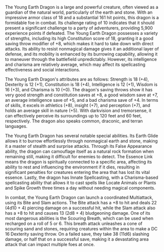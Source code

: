 The Young Earth Dragon is a large and powerful creature, often viewed as a guardian of the natural world, particularly of the earth and stone. With an impressive armor class of 18 and a substantial 161 hit points, this dragon is a formidable foe in combat. Its challenge rating of 10 indicates that it should present a significant challenge to a party of adventurers, providing 5,900 experience points if defeated. The Young Earth Dragon possesses a variety of strengths, including its high Constitution score of 18, granting it a good saving throw modifier of +8, which makes it hard to take down with direct attacks. Its ability to resist nonmagical damage gives it an additional layer of defense, and its mobility is enhanced by its burrowing capability, allowing it to maneuver through the battlefield unpredictably. However, its intelligence and charisma are relatively average, which may affect its spellcasting effectiveness and social interactions.

The Young Earth Dragon's attributes are as follows: Strength is 18 (+4), Dexterity is 12 (+1), Constitution is 18 (+4), Intelligence is 12 (+1), Wisdom is 16 (+3), and Charisma is 10 (+0). The dragon's saving throws show it has very good strength and constitution saves at +8, a good wisdom save at +7, an average intelligence save of +5, and a bad charisma save of +4. In terms of skills, it excels in athletics (+8), insight (+7), and perception (+7), and holds an average skill in nature (+5). With darkvision and tremorsense, it can effectively perceive its surroundings up to 120 feet and 60 feet, respectively. The dragon also speaks common, draconic, and terran languages.

The Young Earth Dragon has several notable special abilities. Its Earth Glide allows it to burrow effortlessly through nonmagical earth and stone, making it a master of stealth and surprise attacks. Through its False Appearance ability, the dragon can camouflage itself as a natural rock formation when remaining still, making it difficult for enemies to detect. The Essence Link means the dragon is spiritually connected to a specific area, affecting its ability to rest and influencing the environment if it dies, resulting in significant penalties for creatures entering the area that has lost its vital essence. Lastly, the dragon has Innate Spellcasting, with a Charisma-based spellcasting ability that allows it to cast spells like Locate Animals or Plants and Spike Growth three times a day without needing magical components.

In combat, the Young Earth Dragon can launch a coordinated Multiattack, using its Bite and Slam actions. The Bite attack has a +8 to hit and deals 22 (4d10 + 4) piercing damage on a successful hit, while the Slam attack also has a +8 to hit and causes 13 (2d8 + 4) bludgeoning damage. One of its most dangerous abilities is the Scouring Breath, which can be used when recharged on a roll of 5 or 6. This breath attack unleashes a cone of scouring sand and stones, requiring creatures within the area to make a DC 16 Dexterity saving throw. On a failed save, they take 38 (11d6) slashing damage, or half that on a successful save, making it a devastating area attack that can impact multiple foes at once.